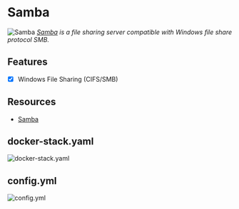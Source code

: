 # Samba

![Samba](https://upload.wikimedia.org/wikipedia/commons/thumb/d/db/Samba_logo_2010.svg/1920px-Samba_logo_2010.svg.png ':size=96px') *[Samba] is a file sharing server compatible with Windows file share protocol SMB.*

## Features

- [X] Windows File Sharing (CIFS/SMB)

## Resources

- [Samba]

[Samba]: https://www.samba.org/

## docker-stack.yaml

![docker-stack.yaml](./docker-stack.yaml ':include')

## config.yml

![config.yml](./config.yml ':include')
